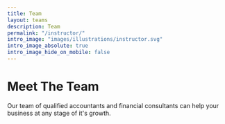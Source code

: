 ```yaml
---
title: Team
layout: teams
description: Team
permalink: "/instructor/"
intro_image: "images/illustrations/instructor.svg"
intro_image_absolute: true
intro_image_hide_on_mobile: false
---
```


# Meet The Team

Our team of qualified accountants and financial consultants can help your business at any stage of it's growth.
